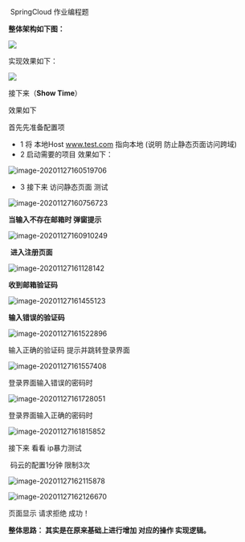 ​                                                SpringCloud 作业编程题

**整体架构如下图：**

![](https://gitee.com/adc123321/blog_img/raw/master/image/202011/27/155606-993025.png)

 

实现效果如下：

![](https://gitee.com/adc123321/blog_img/raw/master/image/202011/27/164355-872457.png)

  接下来（**Show Time**）

效果如下

首先先准备配置项 

- 1  将 本地Host  www.test.com  指向本地  (说明 防止静态页面访问跨域)
- 2   启动需要的项目 效果如下：

![image-20201127160519706](https://gitee.com/adc123321/blog_img/raw/master/image/202011/27/160521-160445.png)

- 3   接下来  访问静态页面 测试 

![image-20201127160756723](https://gitee.com/adc123321/blog_img/raw/master/image/202011/27/160758-257175.png)

  **当输入不存在邮箱时 弹窗提示**

![image-20201127160910249](https://gitee.com/adc123321/blog_img/raw/master/image/202011/27/160911-615933.png)

​        **进入注册页面**



![image-20201127161128142](https://gitee.com/adc123321/blog_img/raw/master/image/202011/27/161129-117372.png)

 **收到邮箱验证码**

![image-20201127161455123](https://gitee.com/adc123321/blog_img/raw/master/image/202011/27/164357-974758.png)

 **输入错误的验证码**

![image-20201127161522896](https://gitee.com/adc123321/blog_img/raw/master/image/202011/27/161524-696498.png)



输入正确的验证码 提示并跳转登录界面

![image-20201127161557408](https://gitee.com/adc123321/blog_img/raw/master/image/202011/27/161557-364667.png)



登录界面输入错误的密码时

![image-20201127161728051](https://gitee.com/adc123321/blog_img/raw/master/image/202011/27/161728-146800.png)

登录界面输入正确的密码时

![image-20201127161815852](https://gitee.com/adc123321/blog_img/raw/master/image/202011/27/161815-714463.png)

 接下来 看看 ip暴力测试



​      码云的配置1分钟 限制3次

![image-20201127162115878](https://gitee.com/adc123321/blog_img/raw/master/image/202011/27/164411-479111.png)

![image-20201127162126670](https://gitee.com/adc123321/blog_img/raw/master/image/202011/27/162126-617649.png)

 页面显示 请求拒绝    成功！

 **整体思路： 其实是在原来基础上进行增加 对应的操作 实现逻辑。**

